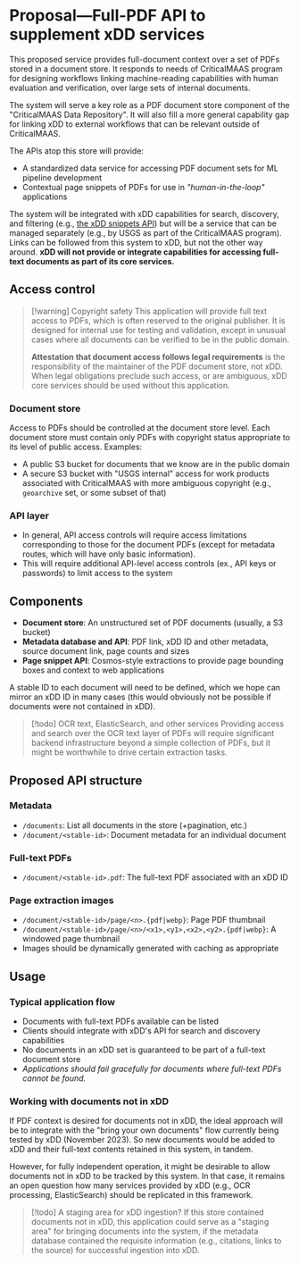 # Proposal—Full-PDF API to supplement xDD services

This proposed service provides full-document context over a set of PDFs stored
in a document store. It responds to needs of CriticalMAAS program for designing
workflows linking machine-reading capabilities with human evaluation and
verification, over large sets of internal documents.

The system will serve a key role as a PDF document store component of the
"CriticalMAAS Data Repository". It will also fill a more general capability gap
for linking xDD to external workflows that can be relevant outside of
CriticalMAAS.

The APIs atop this store will provide:

- A standardized data service for accessing PDF document sets for ML pipeline
  development
- Contextual page snippets of PDFs for use in _"human-in-the-loop"_ applications

The system will be integrated with xDD capabilities for search, discovery, and
filtering (e.g.,
[the xDD snippets API](https://xdd.wisc.edu/api/snippets?term=Belle%20Fourche%20Formation&set=dolomites))
but will be a service that can be managed separately (e.g., by USGS as part of
the CriticalMAAS program). Links can be followed from this system to xDD, but
not the other way around. **xDD will not provide or integrate capabilities for
accessing full-text documents as part of its core services.**

## Access control

> [!warning] Copyright safety This application will provide full text access to
> PDFs, which is often reserved to the original publisher. It is designed for
> internal use for testing and validation, except in unusual cases where all
> documents can be verified to be in the public domain.
>
> **Attestation that document access follows legal requirements** is the
> responsibility of the maintainer of the PDF document store, not xDD. When
> legal obligations preclude such access, or are ambiguous, xDD core services
> should be used without this application.

### Document store

Access to PDFs should be controlled at the document store level. Each document
store must contain only PDFs with copyright status appropriate to its level of
public access. Examples:

- A public S3 bucket for documents that we know are in the public domain
- A secure S3 bucket with "USGS internal" access for work products associated
  with CriticalMAAS with more ambiguous copyright (e.g., `geoarchive` set, or
  some subset of that)

### API layer

- In general, API access controls will require access limitations corresponding
  to those for the document PDFs (except for metadata routes, which will have
  only basic information).
- This will require additional API-level access controls (ex., API keys or
  passwords) to limit access to the system

## Components

- **Document store**: An unstructured set of PDF documents (usually, a S3
  bucket)
- **Metadata database and API**: PDF link, xDD ID and other metadata, source
  document link, page counts and sizes
- **Page snippet API**: Cosmos-style extractions to provide page bounding boxes
  and context to web applications

A stable ID to each document will need to be defined, which we hope can mirror
an xDD ID in many cases (this would obviously not be possible if documents were not
contained in xDD).

> [!todo] OCR text, ElasticSearch, and other services
> Providing access and search over the OCR text layer of PDFs
> will require significant backend infrastructure beyond a simple collection of
> PDFs, but it might be worthwhile to drive certain extraction tasks.

## Proposed API structure

### Metadata

- `/documents`: List all documents in the store (+pagination, etc.)
- `/document/<stable-id>`: Document metadata for an individual document

### Full-text PDFs

- `/document/<stable-id>.pdf`: The full-text PDF associated with an xDD ID

### Page extraction images

- `/document/<stable-id>/page/<n>.{pdf|webp}`: Page PDF thumbnail
- `/document/<stable-id>/page/<n>/<x1>,<y1>,<x2>,<y2>.{pdf|webp}`: A windowed page
  thumbnail
- Images should be dynamically generated with caching as appropriate

## Usage

### Typical application flow

- Documents with full-text PDFs available can be listed
- Clients should integrate with xDD's API for search and discovery capabilities
- No documents in an xDD set is guaranteed to be part of a full-text document
  store
- _Applications should fail gracefully for documents where full-text PDFs cannot
  be found._

### Working with documents not in xDD

If PDF context is desired for documents not in xDD, the ideal approach will be
to integrate with the "bring your own documents" flow currently being tested by
xDD (November 2023). So new documents would be added to xDD and their full-text
contents retained in this system, in tandem.

However, for fully independent operation, it might be desirable to allow documents
not in xDD to be tracked by this system. In that case, it remains an open question
how many services provided by xDD (e.g., OCR processing, ElasticSearch) should be
replicated in this framework.

> [!todo] A staging area for xDD ingestion?
> If this store contained documents not in xDD, this application could
> serve as a "staging area" for bringing documents into the system, if the
> metadata database contained the requisite information (e.g., citations, links to the source) for
> successful ingestion into xDD.

